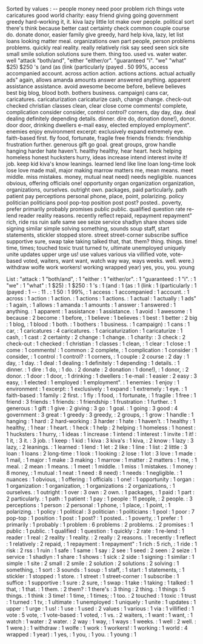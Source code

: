 Sorted by values :
-- people money need poor problem rich things vote caricatures good world charity: easy friend giving going government greedy hard-working it, it. kiva lazy little lot make over people. political sort there's think because better cast certainty check common couple course do. donate donor, easier family give greedy, hard help kiva, lazy, let list loans looking matter meal. organizations own part people, person problems problems. quickly real reality. really relatively risk say seed seen sick site small smile solution solutions sure them. thing too. used vs. water water. well "attack "both/and", "either "either/or". "guaranteed "i". "we" "what" $25) $250 's (and (as (link (particularly (payed . 50 99%, access accompanied account. across action action. actions actions. actual actually ads" again, allows amanda amounts answer answered anything. apparent assistance assistance. avoid awesome become before, believe believes best big blog, blood both. bothers business. campaign) cans car, caricatures. caricaturization caricaturize cash, change change. check-out checked christian classes clean, clear close come comments! complete, complication consider consider, control control? corners, day day, day. deal dealing definitely depending details. dinner. dire do, donation done!), donor. door door, drinking dwellers e-mail easy, elected employed employment". enemies enjoy environment excerpt: exclusively expand extremely eye. faith-based first. fly food, fortunate, fragile free friends friends: friendship frustration further. generous gift go goal. great groups, grow handle hanging harder hate haven't. healthy healthy, hear heart. heck helping homeless honest hucksters hurry, ideas increase intend interest invite it! job. keep kid kiva's know leanings. learned lend like line loan long-time look lose love made mail, major making marrow matters me, mean means. meet middle. miss mistakes. money, mutual neat need) needs negligible. nuances obvious, offering officials one! opportunity organ organization organization, organizations, ourselves. outright own. packages, paid particularly. path patient pay perceptions personal phone, place, point, polarizing. policy politician politicians pool pop-top position post post? posted.. poverty, prefer primarily probably promises public public. qualified question rate re-lend reader reality reasons. recently reflect repaid, repayment repayment" rich, ride rss ruin safe same see seize service shadlyn share shows side signing similar simple solving something, sounds soup staff, start statements, stickler stopped store. street street-corner subscribe suffice supportive sure, swap take taking talked that, that. them? thing. things. time! time, times; touched toxic trust turned tv, ultimate unemployed uniquely unite updates upper urge us! use values various via villified vote, vote-based voted, waiters, want want, watch way way, ways weeks. well. were.) withdraw wolfe work workers! working wrapped year) yes, you, you. young 

List :
"attack : 1
"both/and", : 1
"either : 1
"either/or". : 1
"guaranteed : 1
"i". : 1
"we" : 1
"what" : 1
$25) : 1
$250 : 1
's : 1
(and : 1
(as : 1
(link : 1
(particularly : 1
(payed : 1
-- : 11
. : 1
50 : 1
99%, : 1
access : 1
accompanied : 1
account. : 1
across : 1
action : 1
action. : 1
actions : 1
actions. : 1
actual : 1
actually : 1
ads" : 1
again, : 1
allows : 1
amanda : 1
amounts : 1
answer : 1
answered : 1
anything. : 1
apparent : 1
assistance : 1
assistance. : 1
avoid : 1
awesome : 1
because : 2
become : 1
before, : 1
believe : 1
believes : 1
best : 1
better : 2
big : 1
blog, : 1
blood : 1
both. : 1
bothers : 1
business. : 1
campaign) : 1
cans : 1
car, : 1
caricatures : 4
caricatures. : 1
caricaturization : 1
caricaturize : 1
cash, : 1
cast : 2
certainty : 2
change : 1
change. : 1
charity: : 3
check : 2
check-out : 1
checked : 1
christian : 1
classes : 1
clean, : 1
clear : 1
close : 1
come : 1
comments! : 1
common : 2
complete, : 1
complication : 1
consider : 1
consider, : 1
control : 1
control? : 1
corners, : 1
couple : 2
course : 2
day : 1
day, : 1
day. : 1
deal : 1
dealing : 1
definitely : 1
depending : 1
details. : 1
dinner. : 1
dire : 1
do, : 1
do. : 2
donate : 2
donation : 1
done!), : 1
donor, : 2
donor. : 1
door : 1
door, : 1
drinking : 1
dwellers : 1
e-mail : 1
easier : 2
easy : 3
easy, : 1
elected : 1
employed : 1
employment". : 1
enemies : 1
enjoy : 1
environment : 1
excerpt: : 1
exclusively : 1
expand : 1
extremely : 1
eye. : 1
faith-based : 1
family : 2
first. : 1
fly : 1
food, : 1
fortunate, : 1
fragile : 1
free : 1
friend : 3
friends : 1
friends: : 1
friendship : 1
frustration : 1
further. : 1
generous : 1
gift : 1
give : 2
giving : 3
go : 1
goal. : 1
going : 3
good : 4
government : 3
great : 1
greedy : 3
greedy, : 2
groups, : 1
grow : 1
handle : 1
hanging : 1
hard : 2
hard-working : 3
harder : 1
hate : 1
haven't. : 1
healthy : 1
healthy, : 1
hear : 1
heart. : 1
heck : 1
help : 2
helping : 1
homeless : 1
honest : 1
hucksters : 1
hurry, : 1
ideas : 1
increase : 1
intend : 1
interest : 1
invite : 1
it! : 1
it, : 3
it. : 3
job. : 1
keep : 1
kid : 1
kiva : 3
kiva's : 1
kiva, : 2
know : 1
lazy : 3
lazy, : 2
leanings. : 1
learned : 1
lend : 1
let : 2
like : 1
line : 1
list : 2
little : 3
loan : 1
loans : 2
long-time : 1
look : 1
looking : 2
lose : 1
lot : 3
love : 1
made : 1
mail, : 1
major : 1
make : 3
making : 1
marrow : 1
matter : 2
matters : 1
me, : 1
meal. : 2
mean : 1
means. : 1
meet : 1
middle. : 1
miss : 1
mistakes. : 1
money : 8
money, : 1
mutual : 1
neat : 1
need : 8
need) : 1
needs : 1
negligible. : 1
nuances : 1
obvious, : 1
offering : 1
officials : 1
one! : 1
opportunity : 1
organ : 1
organization : 1
organization, : 1
organizations : 2
organizations, : 1
ourselves. : 1
outright : 1
over : 3
own : 2
own. : 1
packages, : 1
paid : 1
part : 2
particularly. : 1
path : 1
patient : 1
pay : 1
people : 11
people, : 2
people. : 3
perceptions : 1
person : 2
personal : 1
phone, : 1
place, : 1
point, : 1
polarizing. : 1
policy : 1
political : 3
politician : 1
politicians : 1
pool : 1
poor : 7
pop-top : 1
position : 1
post : 1
post? : 1
posted.. : 1
poverty, : 1
prefer : 1
primarily : 1
probably : 1
problem : 6
problems : 2
problems. : 2
promises : 1
public : 1
public. : 1
qualified : 1
question : 1
quickly : 2
rate : 1
re-lend : 1
reader : 1
real : 2
reality : 1
reality. : 2
really : 2
reasons. : 1
recently : 1
reflect : 1
relatively : 2
repaid, : 1
repayment : 1
repayment" : 1
rich : 5
rich, : 1
ride : 1
risk : 2
rss : 1
ruin : 1
safe : 1
same : 1
say : 2
see : 1
seed : 2
seen : 2
seize : 1
service : 1
shadlyn : 1
share : 1
shows : 1
sick : 2
side : 1
signing : 1
similar : 1
simple : 1
site : 2
small : 2
smile : 2
solution : 2
solutions : 2
solving : 1
something, : 1
sort : 3
sounds : 1
soup : 1
staff, : 1
start : 1
statements, : 1
stickler : 1
stopped : 1
store. : 1
street : 1
street-corner : 1
subscribe : 1
suffice : 1
supportive : 1
sure : 2
sure, : 1
swap : 1
take : 1
taking : 1
talked : 1
that, : 1
that. : 1
them. : 2
them? : 1
there's : 3
thing : 2
thing. : 1
things : 5
things. : 1
think : 3
time! : 1
time, : 1
times; : 1
too. : 2
touched : 1
toxic : 1
trust : 1
turned : 1
tv, : 1
ultimate : 1
unemployed : 1
uniquely : 1
unite : 1
updates : 1
upper : 1
urge : 1
us! : 1
use : 1
used : 2
values : 1
various : 1
via : 1
villified : 1
vote : 5
vote, : 1
vote-based : 1
voted, : 1
vs. : 2
waiters, : 1
want : 1
want, : 1
watch : 1
water : 2
water. : 2
way : 1
way, : 1
ways : 1
weeks. : 1
well : 2
well. : 1
were.) : 1
withdraw : 1
wolfe : 1
work : 1
workers! : 1
working : 1
world : 4
wrapped : 1
year) : 1
yes, : 1
you, : 1
you. : 1
young : 1
